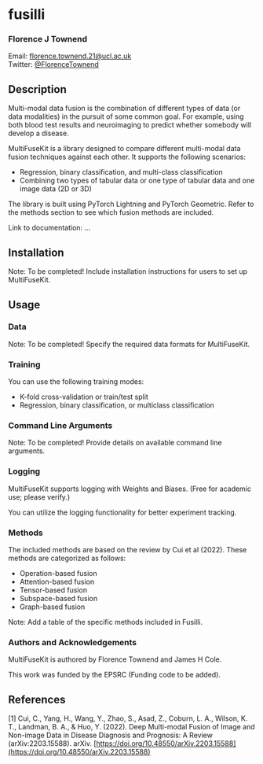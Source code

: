 # fusilli
### Florence J Townend
Email: [florence.townend.21@ucl.ac.uk](mailto:florence.townend.21@ucl.ac.uk) \
Twitter: [@FlorenceTownend](https://twitter.com/FlorenceTownend)

## Description

Multi-modal data fusion is the combination of different types of data (or data modalities) in the pursuit of some common goal. For example, using both blood test results and neuroimaging to predict whether somebody will develop a disease.

MultiFuseKit is a library designed to compare different multi-modal data fusion techniques against each other. It supports the following scenarios:

- Regression, binary classification, and multi-class classification
- Combining two types of tabular data or one type of tabular data and one image data (2D or 3D)

The library is built using PyTorch Lightning and PyTorch Geometric. Refer to the methods section to see which fusion methods are included.

Link to documentation: ...

## Installation

Note: To be completed! Include installation instructions for users to set up MultiFuseKit.

## Usage

### Data

Note: To be completed! Specify the required data formats for MultiFuseKit.

### Training

You can use the following training modes:

- K-fold cross-validation or train/test split
- Regression, binary classification, or multiclass classification

### Command Line Arguments

Note: To be completed! Provide details on available command line arguments.

### Logging

MultiFuseKit supports logging with Weights and Biases. (Free for academic use; please verify.)

You can utilize the logging functionality for better experiment tracking.

### Methods

The included methods are based on the review by Cui et al (2022). These methods are categorized as follows:

- Operation-based fusion
- Attention-based fusion
- Tensor-based fusion
- Subspace-based fusion
- Graph-based fusion


Note: Add a table of the specific methods included in Fusilli.

### Authors and Acknowledgements

MultiFuseKit is authored by Florence Townend and James H Cole.

This work was funded by the EPSRC (Funding code to be added).

## References

[1] Cui, C., Yang, H., Wang, Y., Zhao, S., Asad, Z., Coburn, L. A., Wilson, K. T., Landman, B. A., & Huo, Y. (2022). Deep Multi-modal Fusion of Image and Non-image Data in Disease Diagnosis and Prognosis: A Review (arXiv:2203.15588). arXiv. [https://doi.org/10.48550/arXiv.2203.15588](https://doi.org/10.48550/arXiv.2203.15588)
